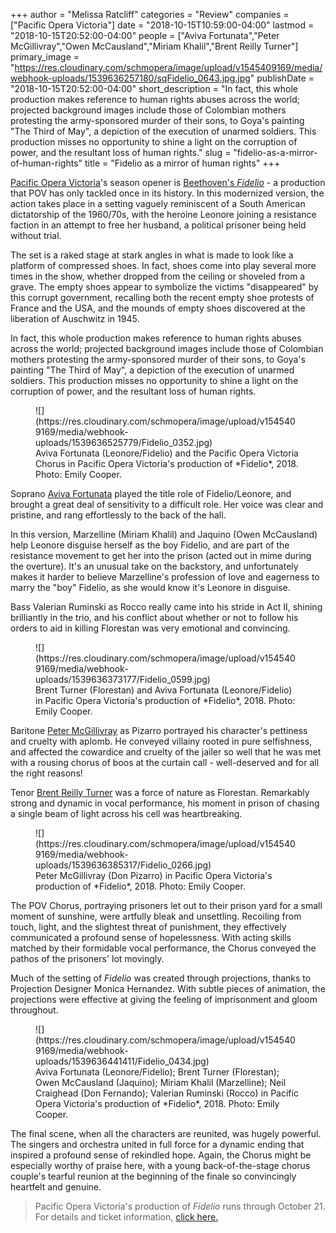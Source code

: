 +++
author = "Melissa Ratcliff"
categories = "Review"
companies = ["Pacific Opera Victoria"]
date = "2018-10-15T10:59:00-04:00"
lastmod = "2018-10-15T20:52:00-04:00"
people = ["Aviva Fortunata","Peter McGillivray","Owen McCausland","Miriam Khalil","Brent Reilly Turner"]
primary_image = "https://res.cloudinary.com/schmopera/image/upload/v1545409169/media/webhook-uploads/1539636257180/sqFidelio_0643.jpg.jpg"
publishDate = "2018-10-15T20:52:00-04:00"
short_description = "In fact, this whole production makes reference to human rights abuses across the world; projected background images include those of Colombian mothers protesting the army-sponsored murder of their sons, to Goya&#039;s painting &quot;The Third of May&quot;, a depiction of the execution of unarmed soldiers. This production misses no opportunity to shine a light on the corruption of power, and the resultant loss of human rights."
slug = "fidelio-as-a-mirror-of-human-rights"
title = "Fidelio as a mirror of human rights"
+++

[Pacific Opera Victoria](/scene/people/pacific-opera-victoria/)'s season opener is [Beethoven's *Fidelio*](https://www.pov.bc.ca/fidelio.html) - a production that POV has only tackled once in its history. In this modernized version, the action takes place in a setting vaguely reminiscent of a South American dictatorship of the 1960/70s, with the heroine  Leonore joining a resistance faction in an attempt to free her husband, a political prisoner being held without trial.

The set is a raked stage at stark angles in what is made to look like a platform of compressed shoes. In fact, shoes come into play several more times in the show, whether dropped from the ceiling or shoveled from a grave. The empty shoes appear to symbolize the victims "disappeared" by this corrupt government, recalling both the recent empty shoe protests of France and the USA, and the mounds of empty shoes discovered at the liberation of Auschwitz in 1945.

In fact, this whole production makes reference to human rights abuses across the world; projected background images include those of Colombian mothers protesting the army-sponsored murder of their sons, to Goya's painting "The Third of May", a depiction of the execution of unarmed soldiers. This production misses no opportunity to shine a light on the corruption of power, and the resultant loss of human rights.

<figure data-type="image">
![](https://res.cloudinary.com/schmopera/image/upload/v1545409169/media/webhook-uploads/1539636525779/Fidelio_0352.jpg)
<figcaption>Aviva Fortunata (Leonore/Fidelio) and the Pacific Opera Victoria Chorus in Pacific Opera Victoria's production of *Fidelio*, 2018. Photo: Emily Cooper.</figcaption>
</figure>

Soprano [Aviva Fortunata](/scene/people/aviva-fortunata/) played the title role of Fidelio/Leonore, and brought a great deal of sensitivity to a difficult role. Her voice was clear and pristine, and rang effortlessly to the back of the hall. 

In this version, Marzelline (Miriam Khalil) and Jaquino (Owen McCausland) help Leonore disguise herself as the boy Fidelio, and are part of the resistance movement to get her into the prison (acted out in mime during the overture). It's an unusual take on the backstory, and unfortunately makes it harder to believe Marzelline's profession of love and eagerness to marry the "boy" Fidelio, as she would know it's Leonore in disguise. 

Bass Valerian Ruminski as Rocco really came into his stride in Act II, shining brilliantly in the trio, and his conflict about whether or not to follow his orders to aid in killing Florestan was very emotional and convincing.

<figure data-type="image">
![](https://res.cloudinary.com/schmopera/image/upload/v1545409169/media/webhook-uploads/1539636373177/Fidelio_0599.jpg)
<figcaption>Brent Turner (Florestan) and Aviva Fortunata (Leonore/Fidelio) in Pacific Opera Victoria's production of *Fidelio*, 2018. Photo: Emily Cooper.</figcaption>
</figure>

Baritone [Peter McGillivray](/scene/people/peter-mcgillivray/) as Pizarro portrayed his character's pettiness and cruelty with aplomb. He conveyed villainy rooted in pure selfishness, and affected the cowardice and cruelty of the jailer so well that he was met with a rousing chorus of boos at the curtain call - well-deserved and for all the right reasons!

Tenor [Brent Reilly Turner](/scene/people/brent-reilly-turner/) was a force of nature as Florestan. Remarkably strong and dynamic in vocal performance, his moment in prison of chasing a single beam of light across his cell was heartbreaking.

<figure data-type="image">
![](https://res.cloudinary.com/schmopera/image/upload/v1545409169/media/webhook-uploads/1539636385317/Fidelio_0266.jpg)
<figcaption>Peter McGillivray (Don Pizarro) in Pacific Opera Victoria's production of *Fidelio*, 2018. Photo: Emily Cooper.</figcaption>
</figure>

The POV Chorus, portraying prisoners let out to their prison yard for a small moment of sunshine,  were artfully bleak and unsettling. Recoiling from touch, light, and the slightest threat of punishment, they effectively communicated a profound sense of hopelessness. With acting skills matched by their formidable vocal performance, the Chorus conveyed the pathos of the prisoners' lot movingly. 

Much of the setting of *Fidelio* was created through projections, thanks to Projection Designer Monica Hernandez. With subtle pieces of animation, the projections were effective at giving the feeling of imprisonment and gloom throughout. 

<figure data-type="image">
![](https://res.cloudinary.com/schmopera/image/upload/v1545409169/media/webhook-uploads/1539636441411/Fidelio_0434.jpg)
<figcaption>Aviva Fortunata (Leonore/Fidelio); Brent Turner (Florestan); Owen McCausland (Jaquino); Miriam Khalil (Marzelline); Neil Craighead (Don Fernando); Valerian Ruminski (Rocco) in Pacific Opera Victoria's production of *Fidelio*, 2018. Photo: Emily Cooper.</figcaption>
</figure>

The final scene, when all the characters are reunited, was hugely powerful. The singers and orchestra united in full force for a dynamic ending that inspired a profound sense of rekindled hope. Again, the Chorus might be especially worthy of praise here, with a young back-of-the-stage chorus couple's tearful reunion at the beginning of the finale so convincingly heartfelt and genuine.  

>Pacific Opera Victoria's production of *Fidelio* runs through October 21. For details and ticket information, [click here.](https://www.pov.bc.ca/fidelio.html)
